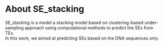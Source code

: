 # About SE_stacking
SE_stacking is a model  a stacking model based on clustering-based under-sampling approach using computational methods to predict the SEs from TEs.  
In this work, we aimed at predicting SEs  based on the DNA sequences only.
